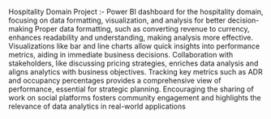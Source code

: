 Hospitality Domain Project :- 
Power BI dashboard for the hospitality domain, focusing on data formatting, visualization, and analysis
for better decision-making
Proper data formatting, such as converting revenue to currency, enhances readability and
understanding, making analysis more effective.
Visualizations like bar and line charts allow quick insights into performance metrics, aiding in immediate
business decisions.
 Collaboration with stakeholders, like discussing pricing strategies, enriches data analysis and aligns
analytics with business objectives.
Tracking key metrics such as ADR and occupancy percentages provides a comprehensive view of
performance, essential for strategic planning.
Encouraging the sharing of work on social platforms fosters community engagement and highlights the
relevance of data analytics in real-world applications
